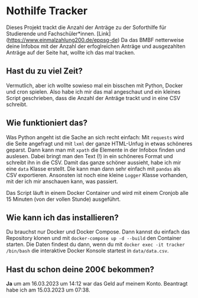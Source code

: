 # Nothilfe Tracker

Dieses Projekt trackt die Anzahl der Anträge zu der Soforthilfe für Studierende und Fachschüler*innen. [Link] (https://www.einmalzahlung200.de/eppsg-de)
Da das BMBF netterweise deine Infobox mit der Anzahl der erfoglreichen Anträge und ausgezahlten Anträge auf der Seite hat, wollte ich das mal tracken.

## Hast du zu viel Zeit?
Vermutlich, aber ich wollte sowieso mal ein bisschen mit Python, Docker und cron spielen.
Also habe ich mir das mal angeschaut und ein kleines Script geschrieben, dass die Anzahl der Anträge trackt und in eine CSV schreibt.

## Wie funktioniert das?


Was Python angeht ist die Sache an sich recht einfach: Mit `requests` wird die Seite angefragt und mit `lxml` der ganze HTML-Unfug in etwas schöneres geparst.
Dann kann man mit `xpath` die Elemente in der Infobox finden und auslesen. Dabei bringt man den Text (!) in ein schöneres Format und schreibt ihn in die CSV.
Damit das ganze schöner aussieht, habe ich mir eine `data` Klasse erstellt. Die kann man dann sehr einfach mit `pandas` als CSV exportieren.
Ansonsten ist noch eine kleine `Logger` Klasse vorhanden, mit der ich mir anschauen kann, was passiert.

Das Script läuft in einem Docker Container und wird mit einem Cronjob alle 15 Minuten (von der vollen Stunde) ausgeführt.

## Wie kann ich das installieren?

Du brauchst nur Docker und Docker Compose. Dann kannst du einfach das Repository klonen und mit `docker-compose up -d --build` den Container starten.
Die Daten findest du dann, wenn du mit `docker exec -it tracker /bin/bash` die interaktive Docker Konsole startest in `data/data.csv`.

## Hast du schon deine 200€ bekommen?

**Ja** um am 16.03.2023 um 14:12 war das Geld auf meinem Konto. Beantragt habe ich am 15.03.2023 um 07:38.